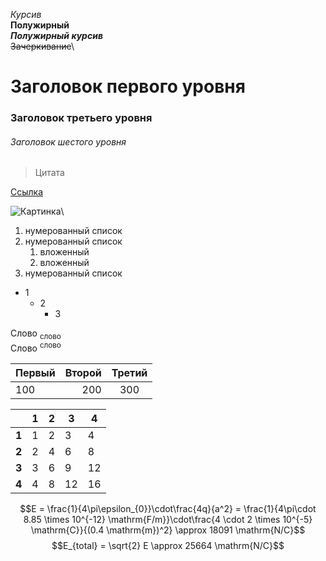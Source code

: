 *Курсив*\
**Полужирный**\
***Полужирный курсив***\
~~Зачеркивание~~\

# Заголовок первого уровня
### Заголовок третьего уровня
###### Заголовок шестого уровня

<blockquote>Цитата</blockquote>

[Ссылка](https://github.blog/2022-05-19-math-support-in-markdown/)

![Картинка]()\
1. нумерованный список
1. нумерованный список
   1. вложенный
   1. вложенный
1. нумерованный список

- 1
  + 2
    * 3

Слово <sub>слово</sub>  
Слово <sup>слово</sup>


|Первый         |Второй        |Третий        |
|:--------------|-------------:|:------------:|
|100            |200           |300           |

|                  | 1 | 2 | 3 | 4 |
|------------------|---|---|---|---|
|**1**             | 1 | 2 | 3 | 4 |
|**2**             | 2 | 4 | 6 | 8 |
|**3**             | 3 | 6 | 9 | 12 |
|**4**             | 4 | 8 | 12 | 16 |

$$E = \frac{1}{4\pi\epsilon_{0}}\cdot\frac{4q}{a^2} = \frac{1}{4\pi\cdot 8.85 \times 10^{-12} \mathrm{F/m}}\cdot\frac{4 \cdot 2 \times 10^{-5} \mathrm{C}}{(0.4 \mathrm{m})^2} \approx 18091 \mathrm{N/C}$$
$$E_{total} = \sqrt{2} E \approx 25664 \mathrm{N/C}$$

